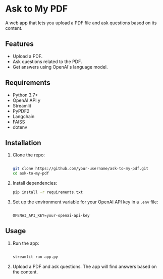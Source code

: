 # Ask to My PDF

A web app that lets you upload a PDF file and ask questions based on its content.

## Features

- Upload a PDF.
- Ask questions related to the PDF.
- Get answers using OpenAI's language model.

## Requirements

- Python 3.7+
- OpenAI API y
- Streamlit
- PyPDF2
- Langchain
- FAISS
- dotenv

## Installation

1. Clone the repo:
    
    ```bash
    
    git clone https://github.com/your-username/ask-to-my-pdf.git
    cd ask-to-my-pdf
    
    ```
    
2. Install dependencies:
    
    ```bash
    pip install -r requirements.txt
    
    ```
    
3. Set up the environment variable for your OpenAI API key in a `.env` file:
    
    ```
    
    OPENAI_API_KEY=your-openai-api-key
    ```
    

## Usage

1. Run the app:
    
    ```bash
    
    streamlit run app.py
    
    ```
    
2. Upload a PDF and ask questions. The app will find answers based on the content.

##
